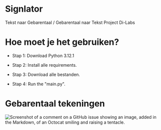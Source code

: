 # Signlator
Tekst naar Gebarentaal / Gebarentaal naar Tekst Project Di-Labs

# Hoe moet je het gebruiken?

* Stap 1: Download Python 3.12.1

* Stap 2: Install alle requirements.

* Stap 3: Download alle bestanden.

* Stap 4: Run the "main.py".

# Gebarentaal tekeningen

![Screenshot of a comment on a GitHub issue showing an image, added in the Markdown, of an Octocat smiling and raising a tentacle.](/../main/SignLaguage.png)
